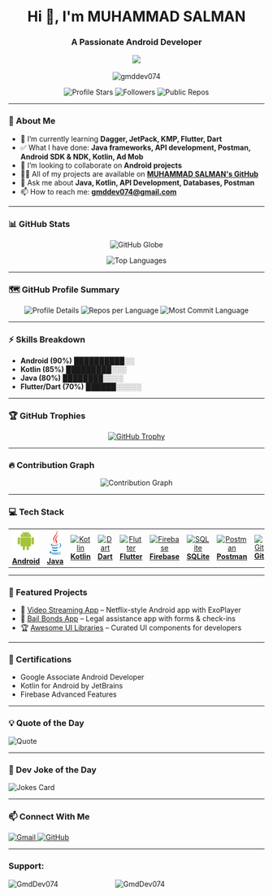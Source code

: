<h1 align="center">Hi 👋, I'm MUHAMMAD SALMAN</h1>
<h3 align="center">A Passionate Android Developer</h3>

<p align="center">
  <img src="https://readme-typing-svg.herokuapp.com?font=Roboto&color=%23F7D15A&size=22&center=true&vCenter=true&lines=Android+Developer;Java+%7C+Kotlin+%7C+XML+%7C+Flutter+%7C+Android+SDK;Open+to+Collaborate" />
</p>

<p align="center"> 
  <img src="https://komarev.com/ghpvc/?username=gmddev074&label=Profile%20views&color=0e75b6&style=flat" alt="gmddev074" />
</p>

<p align="center">
  <img src="https://img.shields.io/github/stars/gmddev074?style=social" alt="Profile Stars" />
  <img src="https://img.shields.io/github/followers/gmddev074?style=social" alt="Followers" />
  <img src="https://img.shields.io/badge/Public%20Repos-30-blue" alt="Public Repos" />
</p>

---

### 🚀 About Me

- 🌱 I’m currently learning **Dagger, JetPack, KMP, Flutter, Dart**
- ✅ What I have done: **Java frameworks, API development, Postman, Android SDK & NDK, Kotlin, Ad Mob**
- 👯 I’m looking to collaborate on **Android projects**
- 👨‍💻 All of my projects are available on **[MUHAMMAD SALMAN's GitHub](https://github.com/gmddev074)**
- 💬 Ask me about **Java, Kotlin, API Development, Databases, Postman**
- 📫 How to reach me: **gmddev074@gmail.com**

---

### 📊 GitHub Stats
<p align="center"> 
  <img src="https://github-contribution-stats.vercel.app/api?username=gmddev074&layout=compact&theme=radical" alt="GitHub Globe" /> 
</p>

<p align="center">
  <img src="https://github-readme-stats.vercel.app/api/top-langs?username=gmddev074&show_icons=true&locale=en&layout=compact&langs_count=8&theme=radical" alt="Top Languages" />
</p>  

---

### 🗺️ GitHub Profile Summary
<p align="center">
  <img src="https://github-profile-summary-cards.vercel.app/api/cards/profile-details?username=gmddev074&theme=radical" alt="Profile Details"/>
  <img src="https://github-profile-summary-cards.vercel.app/api/cards/repos-per-language?username=gmddev074&theme=radical" alt="Repos per Language"/>
  <img src="https://github-profile-summary-cards.vercel.app/api/cards/most-commit-language?username=gmddev074&theme=radical" alt="Most Commit Language"/>
</p>

---

### ⚡ Skills Breakdown
- **Android (90%)** ██████████░░  
- **Kotlin (85%)** █████████░░░  
- **Java (80%)** ████████░░░░  
- **Flutter/Dart (70%)** ██████░░░░░  

---

### 🏆 GitHub Trophies
<p align="center">
  <a href="https://github.com/ryo-ma/github-profile-trophy">
    <img src="https://github-profile-trophy.vercel.app/?username=gmddev074&theme=radical&margin-w=15&margin-h=15" alt="GitHub Trophy" />
  </a>
</p>

---

### 🔥 Contribution Graph
<p align="center">
  <img src="https://github-readme-activity-graph.vercel.app/graph?username=gmddev074&theme=tokyo-night&bg_color=000000&color=FFFFFF&line=FFA500&point=FFFFFF" alt="Contribution Graph" />
</p>

---

### 💻 Tech Stack

<table align="center">
  <tr>
    <td align="center">
      <a href="https://developer.android.com" target="_blank" rel="noreferrer">
        <img src="https://raw.githubusercontent.com/devicons/devicon/master/icons/android/android-original-wordmark.svg" alt="Android" width="50" height="50"/><br><b>Android</b>
      </a>
    </td>
    <td align="center">
      <a href="https://www.java.com" target="_blank" rel="noreferrer">
        <img src="https://raw.githubusercontent.com/devicons/devicon/master/icons/java/java-original.svg" alt="Java" width="50" height="50"/><br><b>Java</b>
      </a>
    </td>
    <td align="center">
      <a href="https://kotlinlang.org" target="_blank" rel="noreferrer">
        <img src="https://www.vectorlogo.zone/logos/kotlinlang/kotlinlang-icon.svg" alt="Kotlin" width="50" height="50"/><br><b>Kotlin</b>
      </a>
    </td>
    <td align="center">
      <a href="https://dart.dev/" target="_blank" rel="noreferrer">
        <img src="https://www.vectorlogo.zone/logos/dartlang/dartlang-icon.svg" alt="Dart" width="50" height="50"/><br><b>Dart</b>
      </a>
    </td>
    <td align="center">
      <a href="https://flutter.dev/" target="_blank" rel="noreferrer">
        <img src="https://www.vectorlogo.zone/logos/flutterio/flutterio-icon.svg" alt="Flutter" width="50" height="50"/><br><b>Flutter</b>
      </a>
    </td>
    <td align="center">
      <a href="https://firebase.google.com/" target="_blank" rel="noreferrer">
        <img src="https://www.vectorlogo.zone/logos/firebase/firebase-icon.svg" alt="Firebase" width="50" height="50"/><br><b>Firebase</b>
      </a>
    </td>
    <td align="center">
      <a href="https://www.sqlite.org/" target="_blank" rel="noreferrer">
        <img src="https://www.vectorlogo.zone/logos/sqlite/sqlite-icon.svg" alt="SQLite" width="50" height="50"/><br><b>SQLite</b>
      </a>
    </td>
    <td align="center">
      <a href="https://postman.com" target="_blank" rel="noreferrer">
        <img src="https://www.vectorlogo.zone/logos/getpostman/getpostman-icon.svg" alt="Postman" width="50" height="50"/><br><b>Postman</b>
      </a>
    </td>
    <td align="center">
      <a href="https://git-scm.com/" target="_blank" rel="noreferrer">
        <img src="https://www.vectorlogo.zone/logos/git-scm/git-scm-icon.svg" alt="Git" width="50" height="50"/><br><b>Git</b>
      </a>
    </td>
    <td align="center">
      <a href="https://github.com/gmddev074" target="_blank" rel="noreferrer">
        <img src="https://cdn.jsdelivr.net/gh/devicons/devicon/icons/github/github-original.svg" alt="GitHub" width="50" height="50"/><br><b>GitHub</b>
      </a>
    </td>
    <td align="center">
      <a href="https://www.figma.com/" target="_blank" rel="noreferrer">
        <img src="https://www.vectorlogo.zone/logos/figma/figma-icon.svg" alt="Figma" width="50" height="50"/><br><b>Figma</b>
      </a>
    </td>
  </tr>
</table>



---

### 🚀 Featured Projects

- 📱 [Video Streaming App](https://github.com/gmddev074/video-streaming-app) – Netflix-style Android app with ExoPlayer  
- 🔐 [Bail Bonds App](https://github.com/gmddev074/mob-town) – Legal assistance app with forms & check-ins  
- 🏆 [Awesome UI Libraries](https://github.com/gmddev074/awesome_ui_libraries) – Curated UI components for developers  

---

### 🏅 Certifications
- Google Associate Android Developer  
- Kotlin for Android by JetBrains  
- Firebase Advanced Features  

---

### 💡 Quote of the Day
![Quote](https://quotes-github-readme.vercel.app/api?type=horizontal&theme=radical)

---

### 🤣 Dev Joke of the Day
![Jokes Card](https://readme-jokes.vercel.app/api?theme=radical)

---

### 📫 Connect With Me
<p align="left">
  <a href="mailto:gmddev074@gmail.com">
    <img src="https://img.shields.io/badge/Gmail-D14836?style=for-the-badge&logo=gmail&logoColor=white" alt="Gmail" />
  </a>
  <a href="https://github.com/gmddev074">
    <img src="https://img.shields.io/badge/GitHub-181717?style=for-the-badge&logo=github&logoColor=white" alt="GitHub" />
  </a>
</p>

---

<h3 align="left">Support:</h3>
<p><a href="https://www.buymeacoffee.com/GmdDev074"> <img align="left" src="https://cdn.buymeacoffee.com/buttons/v2/default-yellow.png" height="50" width="210" alt="GmdDev074" /></a><a href="https://ko-fi.com/GmdDev074"> <img align="left" src="https://cdn.ko-fi.com/cdn/kofi3.png?v=3" height="50" width="210" alt="GmdDev074" /></a></p><br><br>
